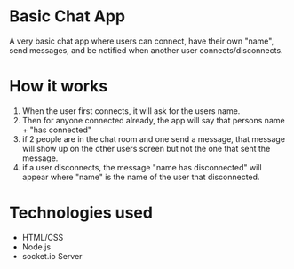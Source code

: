 # Basic Chat App
A very basic chat app where users can connect, have their own "name", send messages, and be notified when another user connects/disconnects.

# How it works
1. When the user first connects, it will ask for the users name.
2. Then for anyone connected already, the app will say that persons name + "has connected"
3. if 2 people are in the chat room and one send a message, that message will show up on the other users screen but not the one that sent the message.
4. if a user disconnects, the message "name has disconnected" will appear where "name" is the name of the user that disconnected. 

# Technologies used
* HTML/CSS
* Node.js
* socket.io Server